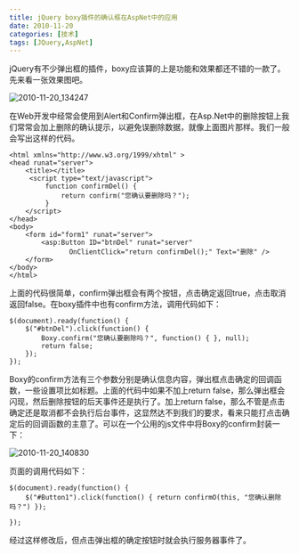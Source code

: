 ```yaml
---
title: jQuery boxy插件的确认框在AspNet中的应用
date: 2010-11-20
categories: [技术]
tags: [JQuery,AspNet]
---
```


jQuery有不少弹出框的插件，boxy应该算的上是功能和效果都还不错的一款了。先来看一张效果图吧。

![2010-11-20_134247](https://cdn.jsdelivr.net/gh/oec2003/hblog-images/img/202201290715574.png)

在Web开发中经常会使用到Alert和Confirm弹出框，在Asp.Net中的删除按钮上我们常常会加上删除的确认提示，以避免误删除数据，就像上面图片那样。我们一般会写出这样的代码。

```
<html xmlns="http://www.w3.org/1999/xhtml" >
<head runat="server">
    <title></title>
     <script type="text/javascript">
         function confirmDel() {
             return confirm("您确认要删除吗？");
         }
    </script>
</head>
<body>
    <form id="form1" runat="server">
        <asp:Button ID="btnDel" runat="server" 
               OnClientClick="return confirmDel();" Text="删除" />
    </form>
</body>
</html>
```

上面的代码很简单，confirm弹出框会有两个按钮，点击确定返回true，点击取消返回false。在boxy插件中也有confirm方法，调用代码如下：

```
$(document).ready(function() {
    $("#btnDel").click(function() {
        Boxy.confirm("您确认要删除吗？", function() { }, null);
        return false;
    });
});
```

Boxy的confirm方法有三个参数分别是确认信息内容，弹出框点击确定的回调函数，一些设置项比如标题。上面的代码中如果不加上return false，那么弹出框会闪现，然后删除按钮的后天事件还是执行了。加上return false，那么不管是点击确定还是取消都不会执行后台事件，这显然达不到我们的要求，看来只能打点击确定后的回调函数的主意了。可以在一个公用的js文件中将Boxy的confirm封装一下：

![2010-11-20_140830](https://cdn.jsdelivr.net/gh/oec2003/hblog-images/img/202201290716976.png)

页面的调用代码如下：

```
$(document).ready(function() {
    $("#Button1").click(function() { return confirmO(this, "您确认删除吗？") });

});
```

经过这样修改后，但点击弹出框的确定按钮时就会执行服务器事件了。

